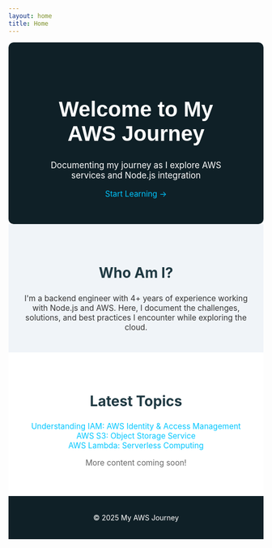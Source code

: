 ```yaml
---
layout: home
title: Home
---
```


<!-- Header Section -->
<div style="text-align: center; padding: 50px; background: #0f2027; color: white; border-radius: 10px;">
  <h1 style="font-size: 3em; font-family: 'Arial', sans-serif;">Welcome to My AWS Journey</h1>
  <p style="font-size: 1.2em; margin-top: 20px;">Documenting my journey as I explore AWS services and Node.js integration</p>
  <a href="#latest-topics" style="color: #00c6ff; font-size: 1.1em; text-decoration: none;">Start Learning →</a>
</div>

<!-- About Me Section -->
<section style="padding: 40px 20px; text-align: center; background-color: #f0f4f8;">
  <h2 style="font-size: 2em; color: #203a43;">Who Am I?</h2>
  <p style="max-width: 800px; margin: 0 auto; font-size: 1.1em; color: #333;">I'm a backend engineer with 4+ years of experience working with Node.js and AWS. Here, I document the challenges, solutions, and best practices I encounter while exploring the cloud.</p>
</section>

<!-- Latest Topics Section -->
<section id="latest-topics" style="padding: 40px 20px; text-align: center; background-color: #fff;">
  <h2 style="font-size: 2em; color: #203a43;">Latest Topics</h2>
  <ul style="list-style: none; padding: 0; font-size: 1.1em;">
    <li><a href="understanding-iam.html" style="color: #00c6ff; text-decoration: none;">Understanding IAM: AWS Identity & Access Management</a></li>
    <li><a href="s3.html" style="color: #00c6ff; text-decoration: none;">AWS S3: Object Storage Service</a></li>
    <li><a href="lambda.html" style="color: #00c6ff; text-decoration: none;">AWS Lambda: Serverless Computing</a></li>
  </ul>
  <p style="font-size: 1.1em; margin-top: 10px; color: #666;">More content coming soon!</p>
</section>

<!-- Footer Section -->
<footer style="text-align: center; padding: 20px; background-color: #0f2027; color: white;">
  <p style="font-size: 1em;">© 2025 My AWS Journey</p>
</footer>
